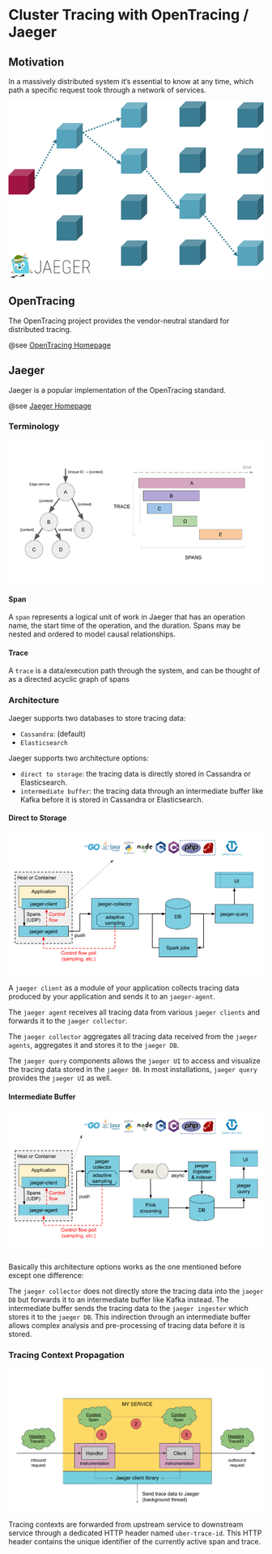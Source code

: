 # Cluster Tracing with OpenTracing / Jaeger

## Motivation

In a massively distributed system it‘s essential to know at any time, which path a specific request took through a network of services.

![](img/jaeger_overview.png)

## OpenTracing

The OpenTracing project provides the vendor-neutral standard for distributed tracing.

@see [OpenTracing Homepage](https://opentracing.io/)

## Jaeger

Jaeger is a popular implementation of the OpenTracing standard.

@see [Jaeger Homepage](https://www.jaegertracing.io/)

### Terminology

![](img/jaeger_terminology.png)

#### Span 

A `span` represents a logical unit of work in Jaeger that has an operation name, the start time of the operation, and the duration. Spans may be nested and ordered to model causal relationships.

#### Trace

A `trace` is a data/execution path through the system, and can be thought of as a directed acyclic graph of spans

### Architecture

Jaeger supports two databases to store tracing data:

* `Cassandra`: (default)
* `Elasticsearch`

Jaeger supports two architecture options:

* `direct to storage`: the tracing data is directly stored in Cassandra or Elasticsearch.
* `intermediate buffer`: the tracing data through an intermediate buffer like Kafka before it is stored in Cassandra or Elasticsearch.

#### Direct to Storage

![](img/jaeger_architecture_direct.png)

A `jaeger client` as a module of your application collects tracing data produced by your application and sends
it to an `jaeger-agent`.

The `jaeger agent` receives all tracing data from various `jaeger clients` and forwards it to the `jaeger collector`.

The `jaeger collector` aggregates all tracing data received from the `jaeger agents`, aggregates it and stores it 
to the `jaeger DB`.

The `jaeger query` components allows the `jaeger UI` to access and visualize the tracing data stored in the `jaeger DB`.
In most installations, `jaeger query` provides the `jaeger UI` as well.

#### Intermediate Buffer

![](img/jaeger_architecture_buffered.png)

Basically this architecture options works as the one mentioned before except one difference:

The `jaeger collector` does not directly store the tracing data into the `jaeger DB` but forwards it to
an intermediate buffer like Kafka instead. The intermediate buffer sends the tracing data to the `jaeger ingester`
which stores it to the `jaeger DB`. This indirection through an intermediate buffer allows complex analysis and
pre-processing of tracing data before it is stored.
  
### Tracing Context Propagation

![](img/jaeger_architecture_propagation.png)

Tracing contexts are forwarded from upstream service to downstream service through a dedicated HTTP header named `uber-trace-id`.
This HTTP header contains the unique identifier of the currently active span and trace.

